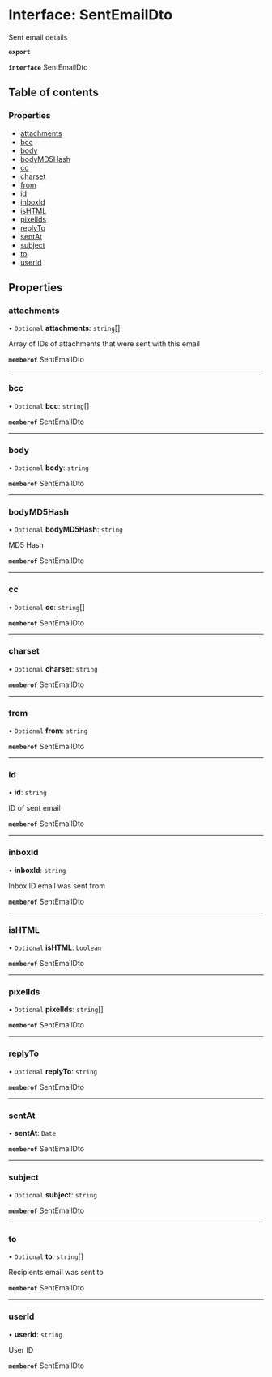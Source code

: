 # Interface: SentEmailDto

Sent email details

**`export`**

**`interface`** SentEmailDto

## Table of contents

### Properties

- [attachments](SentEmailDto.md#attachments)
- [bcc](SentEmailDto.md#bcc)
- [body](SentEmailDto.md#body)
- [bodyMD5Hash](SentEmailDto.md#bodymd5hash)
- [cc](SentEmailDto.md#cc)
- [charset](SentEmailDto.md#charset)
- [from](SentEmailDto.md#from)
- [id](SentEmailDto.md#id)
- [inboxId](SentEmailDto.md#inboxid)
- [isHTML](SentEmailDto.md#ishtml)
- [pixelIds](SentEmailDto.md#pixelids)
- [replyTo](SentEmailDto.md#replyto)
- [sentAt](SentEmailDto.md#sentat)
- [subject](SentEmailDto.md#subject)
- [to](SentEmailDto.md#to)
- [userId](SentEmailDto.md#userid)

## Properties

### attachments

• `Optional` **attachments**: `string`[]

Array of IDs of attachments that were sent with this email

**`memberof`** SentEmailDto

___

### bcc

• `Optional` **bcc**: `string`[]

**`memberof`** SentEmailDto

___

### body

• `Optional` **body**: `string`

**`memberof`** SentEmailDto

___

### bodyMD5Hash

• `Optional` **bodyMD5Hash**: `string`

MD5 Hash

**`memberof`** SentEmailDto

___

### cc

• `Optional` **cc**: `string`[]

**`memberof`** SentEmailDto

___

### charset

• `Optional` **charset**: `string`

**`memberof`** SentEmailDto

___

### from

• `Optional` **from**: `string`

**`memberof`** SentEmailDto

___

### id

• **id**: `string`

ID of sent email

**`memberof`** SentEmailDto

___

### inboxId

• **inboxId**: `string`

Inbox ID email was sent from

**`memberof`** SentEmailDto

___

### isHTML

• `Optional` **isHTML**: `boolean`

**`memberof`** SentEmailDto

___

### pixelIds

• `Optional` **pixelIds**: `string`[]

**`memberof`** SentEmailDto

___

### replyTo

• `Optional` **replyTo**: `string`

**`memberof`** SentEmailDto

___

### sentAt

• **sentAt**: `Date`

**`memberof`** SentEmailDto

___

### subject

• `Optional` **subject**: `string`

**`memberof`** SentEmailDto

___

### to

• `Optional` **to**: `string`[]

Recipients email was sent to

**`memberof`** SentEmailDto

___

### userId

• **userId**: `string`

User ID

**`memberof`** SentEmailDto
